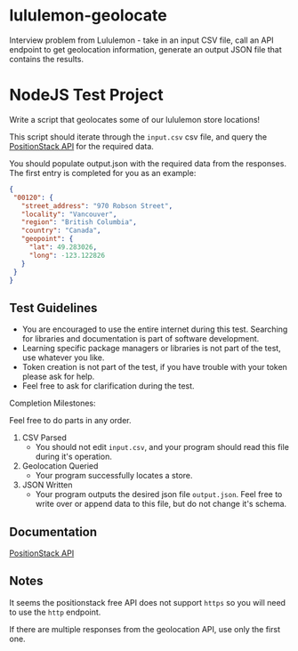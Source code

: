 # lululemon-geolocate
Interview problem from Lululemon - take in an input CSV file, call an API endpoint to get geolocation information, generate an output JSON file that contains the results.

# NodeJS Test Project

Write a script that geolocates some of our lululemon store locations!

This script should iterate through the `input.csv` csv file, and query the [PositionStack API](https://positionstack.com/documentation#forward_geocoding) for the required data.

You should populate output.json with the required data from the responses.
The first entry is completed for you as an example:

 ```json
{
  "00120": {
    "street_address": "970 Robson Street",
    "locality": "Vancouver",
    "region": "British Columbia",
    "country": "Canada",
    "geopoint": {
      "lat": 49.283026,
      "long": -123.122826
    }
  }
}
```

## Test Guidelines

- You are encouraged to use the entire internet during this test. Searching for libraries and documentation is part of software development.
- Learning specific package managers or libraries is not part of the test, use whatever you like.
- Token creation is not part of the test, if you have trouble with your token please ask for help.
- Feel free to ask for clarification during the test.

Completion Milestones:

Feel free to do parts in any order.

1. CSV Parsed
    - You should not edit `input.csv`, and your program should read this file during it's operation.
2. Geolocation Queried
    - Your program successfully locates a store.
3. JSON Written
    - Your program outputs the desired json file `output.json`. Feel free to write over or append data to this file, but do not change it's schema.


## Documentation

[PositionStack API](https://positionstack.com/documentation#forward_geocoding)

## Notes

It seems the positionstack free API does not support `https` so you will need to use the `http` endpoint.

If there are multiple responses from the geolocation API, use only the first one.
